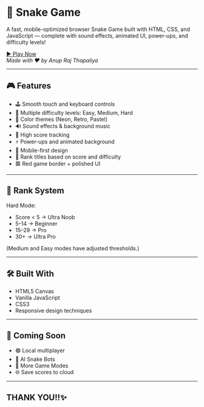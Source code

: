 # 🐍 Snake Game

A fast, mobile-optimized browser Snake Game built with HTML, CSS, and JavaScript — complete with sound effects, animated UI, power-ups, and difficulty levels!

[▶️ Play Now](https://anupx-code.github.io/AnupOG/)  
_Made with ❤️ by Anup Raj Thapaliya_

---

## 🎮 Features

- 🕹️ Smooth touch and keyboard controls  
- 🚀 Multiple difficulty levels: Easy, Medium, Hard  
- 🎨 Color themes (Neon, Retro, Pastel)  
- 🔊 Sound effects & background music  
- 💯 High score tracking  
- ⚡ Power-ups and animated background  
- 📱 Mobile-first design  
- 🧠 Rank titles based on score and difficulty  
- 🟥 Red game border + polished UI  

---

## 🧠 Rank System

Hard Mode:
- Score < 5 → Ultra Noob  
- 5–14 → Beginner  
- 15–29 → Pro  
- 30+ → Ultra Pro  

(Medium and Easy modes have adjusted thresholds.)

---

## 🛠️ Built With

- HTML5 Canvas  
- Vanilla JavaScript  
- CSS3  
- Responsive design techniques  

---

## 🧩 Coming Soon

- 🟢 Local multiplayer
- 🧠 AI Snake Bots
- 👾 More Game Modes
- 🌐 Save scores to cloud

---

## THANK YOU!!✨

